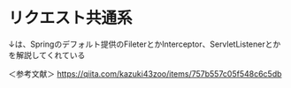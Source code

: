 # リクエスト共通系

↓は、Springのデフォルト提供のFileterとかInterceptor、ServletListenerとかを解説してくれている

＜参考文献＞
https://qiita.com/kazuki43zoo/items/757b557c05f548c6c5db